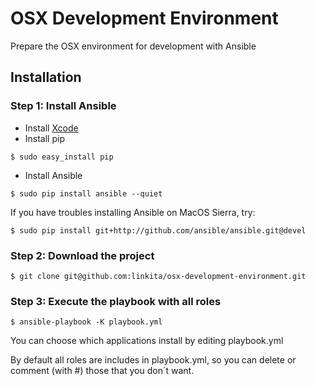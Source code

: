 # OSX Development Environment
Prepare the OSX environment for development with Ansible

## Installation

### Step 1: Install Ansible

 - Install [Xcode](https://developer.apple.com/xcode/)
 - Install pip
```Shell
$ sudo easy_install pip
```
 - Install Ansible
```Shell
$ sudo pip install ansible --quiet
```
If you have troubles installing Ansible on MacOS Sierra, try:

```Shell
$ sudo pip install git+http://github.com/ansible/ansible.git@devel
```

### Step 2: Download the project
```Shell
$ git clone git@github.com:linkita/osx-development-environment.git
```

### Step 3: Execute the playbook with all roles
```Shell
$ ansible-playbook -K playbook.yml
```
You can choose which applications install by editing playbook.yml

By default all roles are includes in playbook.yml, so you can delete or comment (with #) those that you don´t want.

